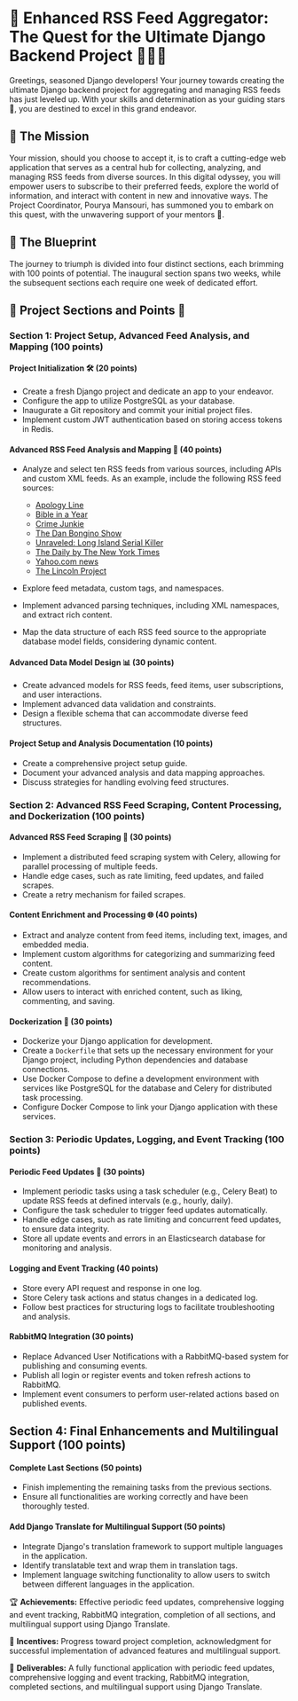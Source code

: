# 🌟 Enhanced RSS Feed Aggregator: The Quest for the Ultimate Django Backend Project 🚀🐳🌈

Greetings, seasoned Django developers! Your journey towards creating the ultimate Django backend project for aggregating and managing RSS feeds has just leveled up. With your skills and determination as your guiding stars 🌟, you are destined to excel in this grand endeavor.

## 🚀 The Mission

Your mission, should you choose to accept it, is to craft a cutting-edge web application that serves as a central hub for collecting, analyzing, and managing RSS feeds from diverse sources. In this digital odyssey, you will empower users to subscribe to their preferred feeds, explore the world of information, and interact with content in new and innovative ways. The Project Coordinator, Pourya Mansouri, has summoned you to embark on this quest, with the unwavering support of your mentors 🚀.

## 📆 The Blueprint

The journey to triumph is divided into four distinct sections, each brimming with 100 points of potential. The inaugural section spans two weeks, while the subsequent sections each require one week of dedicated effort.

## 🌈 Project Sections and Points 🎯

### Section 1: Project Setup, Advanced Feed Analysis, and Mapping (100 points)

#### Project Initialization 🛠️ (20 points)

- Create a fresh Django project and dedicate an app to your endeavor.
- Configure the app to utilize PostgreSQL as your database.
- Inaugurate a Git repository and commit your initial project files.
- Implement custom JWT authentication based on storing access tokens in Redis.

#### Advanced RSS Feed Analysis and Mapping 📰 (40 points)

- Analyze and select ten RSS feeds from various sources, including APIs and custom XML feeds. As an example, include the following RSS feed sources:
  - [Apology Line](https://rss.art19.com/apology-line)
  - [Bible in a Year](https://feeds.fireside.fm/bibleinayear/rss)
  - [Crime Junkie](https://feeds.simplecast.com/qm_9xx0g)
  - [The Dan Bongino Show](https://feeds.megaphone.fm/WWO3519750118)
  - [Unraveled: Long Island Serial Killer](https://feeds.acast.com/public/shows/5ea17537-f11f-4532-8202-294d976b9d5c)
  - [The Daily by The New York Times](https://feeds.simplecast.com/54nAGcIl)
  - [Yahoo.com news](https://news.yahoo.com/rss/)
  - [The Lincoln Project](https://feeds.megaphone.fm/EMPBC2962078635)
  
- Explore feed metadata, custom tags, and namespaces.
- Implement advanced parsing techniques, including XML namespaces, and extract rich content.
- Map the data structure of each RSS feed source to the appropriate database model fields, considering dynamic content.

#### Advanced Data Model Design 📊 (30 points)

- Create advanced models for RSS feeds, feed items, user subscriptions, and user interactions.
- Implement advanced data validation and constraints.
- Design a flexible schema that can accommodate diverse feed structures.

#### Project Setup and Analysis Documentation (10 points)

- Create a comprehensive project setup guide.
- Document your advanced analysis and data mapping approaches.
- Discuss strategies for handling evolving feed structures.

### Section 2: Advanced RSS Feed Scraping, Content Processing, and Dockerization (100 points)

#### Advanced RSS Feed Scraping 📰 (30 points)

- Implement a distributed feed scraping system with Celery, allowing for parallel processing of multiple feeds.
- Handle edge cases, such as rate limiting, feed updates, and failed scrapes.
- Create a retry mechanism for failed scrapes.

#### Content Enrichment and Processing 🌐 (40 points)

- Extract and analyze content from feed items, including text, images, and embedded media.
- Implement custom algorithms for categorizing and summarizing feed content.
- Create custom algorithms for sentiment analysis and content recommendations.
- Allow users to interact with enriched content, such as liking, commenting, and saving.

#### Dockerization 🐳 (30 points)

- Dockerize your Django application for development.
- Create a `Dockerfile` that sets up the necessary environment for your Django project, including Python dependencies and database connections.
- Use Docker Compose to define a development environment with services like PostgreSQL for the database and Celery for distributed task processing.
- Configure Docker Compose to link your Django application with these services.

### Section 3: Periodic Updates, Logging, and Event Tracking (100 points)

#### Periodic Feed Updates 🚀 (30 points)
- Implement periodic tasks using a task scheduler (e.g., Celery Beat) to update RSS feeds at defined intervals (e.g., hourly, daily).
- Configure the task scheduler to trigger feed updates automatically.
- Handle edge cases, such as rate limiting and concurrent feed updates, to ensure data integrity.
- Store all update events and errors in an Elasticsearch database for monitoring and analysis.

#### Logging and Event Tracking (40 points)
- Store every API request and response in one log.
- Store Celery task actions and status changes in a dedicated log.
- Follow best practices for structuring logs to facilitate troubleshooting and analysis.

#### RabbitMQ Integration (30 points)
- Replace Advanced User Notifications with a RabbitMQ-based system for publishing and consuming events.
- Publish all login or register events and token refresh actions to RabbitMQ.
- Implement event consumers to perform user-related actions based on published events.

## Section 4: Final Enhancements and Multilingual Support (100 points)

#### Complete Last Sections (50 points)
- Finish implementing the remaining tasks from the previous sections.
- Ensure all functionalities are working correctly and have been thoroughly tested.

#### Add Django Translate for Multilingual Support (50 points)
- Integrate Django's translation framework to support multiple languages in the application.
- Identify translatable text and wrap them in translation tags.
- Implement language switching functionality to allow users to switch between different languages in the application.

🏆 **Achievements:** Effective periodic feed updates, comprehensive logging and event tracking, RabbitMQ integration, completion of all sections, and multilingual support using Django Translate.

🎁 **Incentives:** Progress toward project completion, acknowledgment for successful implementation of advanced features and multilingual support.

🚀 **Deliverables:** A fully functional application with periodic feed updates, comprehensive logging and event tracking, RabbitMQ integration, completed sections, and multilingual support using Django Translate.

